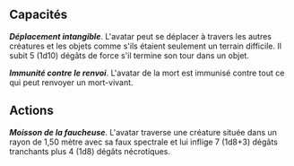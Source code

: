 ## Capacités
_**Déplacement intangible**_. L'avatar peut se déplacer à travers les autres créatures et les objets comme s'ils étaient seulement un terrain difficile. Il subit 5 (1d10) dégâts de force s'il termine son tour dans un objet.

_**Immunité contre le renvoi**_. L'avatar de la mort est immunisé contre tout ce qui peut renvoyer un mort-vivant.

## Actions
_**Moisson de la faucheuse**_. L'avatar traverse une créature située dans un rayon de 1,50 mètre avec sa faux spectrale et lui inflige 7 (1d8+3) dégâts tranchants plus 4 (1d8) dégâts nécrotiques.
